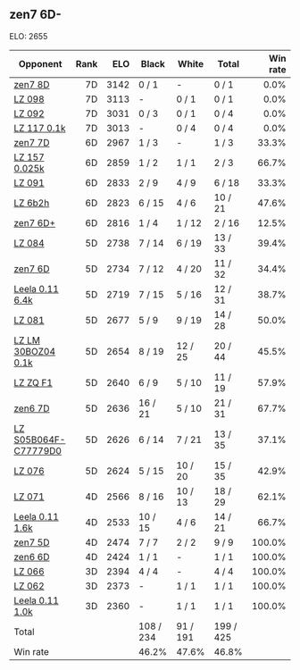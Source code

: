 ## zen7 6D- ##

ELO: 2655

Opponent | Rank | ELO | Black | White | Total | Win rate
---------|-----:|----:|-------|-------|-------|-------:
[zen7 8D](zen7%208D.md) | 7D | 3142 | 0 / 1 | - | 0 / 1 | 0.0%
[LZ 098](LZ%20098.md) | 7D | 3113 | - | 0 / 1 | 0 / 1 | 0.0%
[LZ 092](LZ%20092.md) | 7D | 3031 | 0 / 3 | 0 / 1 | 0 / 4 | 0.0%
[LZ 117 0.1k](LZ%20117%200.1k.md) | 7D | 3013 | - | 0 / 4 | 0 / 4 | 0.0%
[zen7 7D](zen7%207D.md) | 6D | 2967 | 1 / 3 | - | 1 / 3 | 33.3%
[LZ 157 0.025k](LZ%20157%200.025k.md) | 6D | 2859 | 1 / 2 | 1 / 1 | 2 / 3 | 66.7%
[LZ 091](LZ%20091.md) | 6D | 2833 | 2 / 9 | 4 / 9 | 6 / 18 | 33.3%
[LZ 6b2h](LZ%206b2h.md) | 6D | 2823 | 6 / 15 | 4 / 6 | 10 / 21 | 47.6%
[zen7 6D+](zen7%206D+.md) | 6D | 2816 | 1 / 4 | 1 / 12 | 2 / 16 | 12.5%
[LZ 084](LZ%20084.md) | 5D | 2738 | 7 / 14 | 6 / 19 | 13 / 33 | 39.4%
[zen7 6D](zen7%206D.md) | 5D | 2734 | 7 / 12 | 4 / 20 | 11 / 32 | 34.4%
[Leela 0.11 6.4k](Leela%200.11%206.4k.md) | 5D | 2719 | 7 / 15 | 5 / 16 | 12 / 31 | 38.7%
[LZ 081](LZ%20081.md) | 5D | 2677 | 5 / 9 | 9 / 19 | 14 / 28 | 50.0%
[LZ LM 30BOZ04 0.1k](LZ%20LM%2030BOZ04%200.1k.md) | 5D | 2654 | 8 / 19 | 12 / 25 | 20 / 44 | 45.5%
[LZ ZQ F1](LZ%20ZQ%20F1.md) | 5D | 2640 | 6 / 9 | 5 / 10 | 11 / 19 | 57.9%
[zen6 7D](zen6%207D.md) | 5D | 2636 | 16 / 21 | 5 / 10 | 21 / 31 | 67.7%
[LZ S05B064F-C77779D0](LZ%20S05B064F-C77779D0.md) | 5D | 2626 | 6 / 14 | 7 / 21 | 13 / 35 | 37.1%
[LZ 076](LZ%20076.md) | 5D | 2624 | 5 / 15 | 10 / 20 | 15 / 35 | 42.9%
[LZ 071](LZ%20071.md) | 4D | 2566 | 8 / 16 | 10 / 13 | 18 / 29 | 62.1%
[Leela 0.11 1.6k](Leela%200.11%201.6k.md) | 4D | 2533 | 10 / 15 | 4 / 6 | 14 / 21 | 66.7%
[zen7 5D](zen7%205D.md) | 4D | 2474 | 7 / 7 | 2 / 2 | 9 / 9 | 100.0%
[zen6 6D](zen6%206D.md) | 4D | 2424 | 1 / 1 | - | 1 / 1 | 100.0%
[LZ 066](LZ%20066.md) | 3D | 2394 | 4 / 4 | - | 4 / 4 | 100.0%
[LZ 062](LZ%20062.md) | 3D | 2373 | - | 1 / 1 | 1 / 1 | 100.0%
[Leela 0.11 1.0k](Leela%200.11%201.0k.md) | 3D | 2360 | - | 1 / 1 | 1 / 1 | 100.0%
Total | | | 108 / 234 | 91 / 191 | 199 / 425 | 
Win rate| | | 46.2% | 47.6% | 46.8% | 
